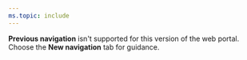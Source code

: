 ```yaml
---
ms.topic: include
---
```


**Previous navigation** isn't supported for this version of the web portal. Choose the **New navigation** tab for guidance.
 